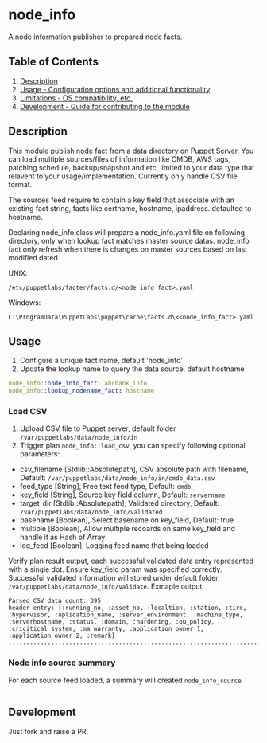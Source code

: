 # node_info

A node information publisher to prepared node facts.

## Table of Contents

1. [Description](#description)
1. [Usage - Configuration options and additional functionality](#usage)
1. [Limitations - OS compatibility, etc.](#limitations)
1. [Development - Guide for contributing to the module](#development)

## Description

This module publish node fact from a data directory on Puppet Server. You can load multiple sources/files of information like CMDB, AWS tags, patching schedule, backup/snapshot and etc, limited to your data type that relavent to your usage/implementation. Currently only handle CSV file format.

The sources feed require to contain a key field that associate with an existing fact string, facts like certname, hostname, ipaddress. defaulted to hostname.

Declaring node_info class will prepare a node_info.yaml file on following directory, only when lookup fact matches master source datas. node_info fact only refresh when there is changes on master sources based on last modified dated.

UNIX:

```text
/etc/puppetlabs/facter/facts.d/<node_info_fact>.yaml
```

Windows:

```text
C:\ProgramData\PuppetLabs\puppet\cache\facts.d\<<node_info_fact>.yaml
```

## Usage

1. Configure a unique fact name, default 'node_info'
1. Update the lookup name to query the data source, default hostname

```yaml
node_info::node_info_fact: abcbank_info
node_info::lookup_nodename_fact: hostname
```

### Load CSV

1. Upload CSV file to Puppet server, default folder `/var/puppetlabs/data/node_info/in`
1. Trigger plan `node_info::load_csv`, you can specify following optional parameters:

* csv_filename [Stdlib::Absolutepath], CSV absolute path with filename, Default: `/var/puppetlabs/data/node_info/in/cmdb_data.csv`
* feed_type [String], Free text feed type, Default: `cmdb`
* key_field [String], Source key field column, Default: `servername`
* target_dir [Stdlib::Absolutepath], Validated directory, Default: `/var/puppetlabs/data/node_info/validated`
* basename [Boolean], Select basename on key_field, Default: true
* multiple [Boolean], Allow multiple recoards on same key_field and handle it as Hash of Array
* log_feed [Boolean], Logging feed name that being loaded

Verify plan result output, each successful validated data entry represented with a single dot. Ensure key_field param was specified correctly. Successful validated information will stored under default folder `/var/puppetlabs/data/node_info/validate`. Exmaple output,

```text
Parsed CSV data count: 395
header entry: [:running_no, :asset_no, :localtion, :station, :tire, :hypervisor, :aplication_name, :server_environment, :machine_type, :serverhostname, :status, :domain, :hardening, :ou_policy, :cricitical_system, :ma_warranty, :application_owner_1, :application_owner_2, :remark]
...................................................................................................................................................
```

### Node info source summary

For each source feed loaded, a summary will created `node_info_source`

```text
```

## Development

Just fork and raise a PR.

